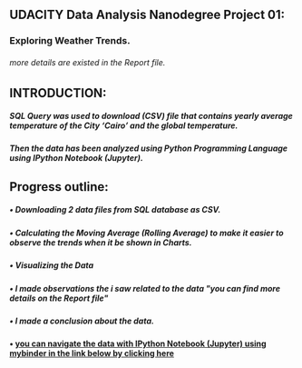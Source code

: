 ## 		UDACITY Data Analysis Nanodegree Project 01:
###       Exploring Weather Trends. 
###### more details are existed in the Report file.
## INTRODUCTION:
##### SQL Query was used to download (CSV) file that contains yearly average temperature of the City ‘Cairo’ and the global temperature. 
##### Then the data has been analyzed using Python Programming Language using IPython Notebook (Jupyter).

## Progress outline: 
##### • Downloading 2 data files from SQL database as CSV.  
##### • Calculating the Moving Average (Rolling Average) to make it easier to observe the trends when it be shown in Charts. 
##### • Visualizing the Data
##### • I made observations the i saw related to the data "you can find more details on the Report file"
##### • I made a conclusion about the data.

#### • [you can navigate the data with IPython Notebook (Jupyter) using mybinder in the link below by clicking here](https://mybinder.org/v2/gh/samedhaa/Explore-Weather-Trends-Udacity-Data-Analysis-Nanodegree-Project-01/master)  
